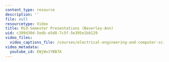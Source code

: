 ```yaml
---
content_type: resource
description: ''
file: null
resourcetype: Video
title: Mid-Semester Presentations (Beverley-Ann)
uid: c389d30d-5edb-e5d8-7c5f-5e395e1bb129
video_files:
  video_captions_file: /courses/electrical-engineering-and-computer-science/6-811-principles-and-practice-of-assistive-technology-fall-2014/presentations/copy4_of_mid-semester-presentations2/EWjWv1YBB7A.vtt
video_metadata:
  youtube_id: EWjWv1YBB7A
---
```

